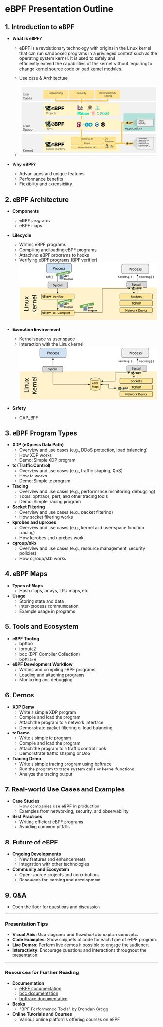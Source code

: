 # eBPF Presentation Outline

## 1. Introduction to eBPF
- **What is eBPF?**
  - eBPF is a revolutionary technology with origins in the Linux kernel that can run sandboxed programs in a privileged context such as the operating system kernel. It is used to safely and   
    efficiently extend the capabilities of the kernel without requiring to change kernel source code or load kernel modules.
  - Use case & Architecture

  - ![ebpf](./images/ebpf.png)
  
- **Why eBPF?**
  - Advantages and unique features
  - Performance benefits
  - Flexibility and extensibility

## 2. eBPF Architecture
- **Components**
  - eBPF programs
  - eBPF maps
- **Lifecycle**
  - Writing eBPF programs
  - Compiling and loading eBPF programs
  - Attaching eBPF programs to hooks
  - Verifying eBPF programs (BPF verifier)
  ![Lifecycle](./images/lifecycle.png)

- **Execution Environment**
  - Kernel space vs user space
  - Interaction with the Linux kernel
   ![Maps](./images/map.png)

- **Safety**
  - CAP_BPF


## 3. eBPF Program Types
- **XDP (eXpress Data Path)**
  - Overview and use cases (e.g., DDoS protection, load balancing)
  - How XDP works
  - Demo: Simple XDP program
- **tc (Traffic Control)**
  - Overview and use cases (e.g., traffic shaping, QoS)
  - How tc works
  - Demo: Simple tc program
- **Tracing**
  - Overview and use cases (e.g., performance monitoring, debugging)
  - Tools: bpftrace, perf, and other tracing tools
  - Demo: Simple tracing program
- **Socket Filtering**
  - Overview and use cases (e.g., packet filtering)
  - How socket filtering works
- **kprobes and uprobes**
  - Overview and use cases (e.g., kernel and user-space function tracing)
  - How kprobes and uprobes work
- **cgroup/skb**
  - Overview and use cases (e.g., resource management, security policies)
  - How cgroup/skb works

## 4. eBPF Maps
- **Types of Maps**
  - Hash maps, arrays, LRU maps, etc.
- **Usage**
  - Storing state and data
  - Inter-process communication
  - Example usage in programs

## 5. Tools and Ecosystem
- **eBPF Tooling**
  - bpftool
  - iproute2
  - bcc (BPF Compiler Collection)
  - bpftrace
- **eBPF Development Workflow**
  - Writing and compiling eBPF programs
  - Loading and attaching programs
  - Monitoring and debugging

## 6. Demos
- **XDP Demo**
  - Write a simple XDP program
  - Compile and load the program
  - Attach the program to a network interface
  - Demonstrate packet filtering or load balancing
- **tc Demo**
  - Write a simple tc program
  - Compile and load the program
  - Attach the program to a traffic control hook
  - Demonstrate traffic shaping or QoS
- **Tracing Demo**
  - Write a simple tracing program using bpftrace
  - Run the program to trace system calls or kernel functions
  - Analyze the tracing output

## 7. Real-world Use Cases and Examples
- **Case Studies**
  - How companies use eBPF in production
  - Examples from networking, security, and observability
- **Best Practices**
  - Writing efficient eBPF programs
  - Avoiding common pitfalls

## 8. Future of eBPF
- **Ongoing Developments**
  - New features and enhancements
  - Integration with other technologies
- **Community and Ecosystem**
  - Open-source projects and contributions
  - Resources for learning and development

## 9. Q&A
- Open the floor for questions and discussion

---

### Presentation Tips
- **Visual Aids**: Use diagrams and flowcharts to explain concepts.
- **Code Examples**: Show snippets of code for each type of eBPF program.
- **Live Demos**: Perform live demos if possible to engage the audience.
- **Interactivity**: Encourage questions and interactions throughout the presentation.

---

### Resources for Further Reading
- **Documentation**
  - [eBPF documentation](https://ebpf.io/what-is-ebpf/)
  - [bcc documentation](https://github.com/iovisor/bcc)
  - [bpftrace documentation](https://github.com/iovisor/bpftrace)
- **Books**
  - "BPF Performance Tools" by Brendan Gregg
- **Online Tutorials and Courses**
  - Various online platforms offering courses on eBPF
